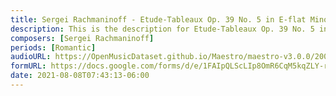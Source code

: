 ```yaml
---
title: Sergei Rachmaninoff - Etude-Tableaux Op. 39 No. 5 in E-flat Minor (3)
description: This is the description for Etude-Tableaux Op. 39 No. 5 in E-flat Minor by Sergei Rachmaninoff
composers: [Sergei Rachmaninoff]
periods: [Romantic]
audioURL: https://OpenMusicDataset.github.io/Maestro/maestro-v3.0.0/2008/MIDI-Unprocessed_05_R1_2008_01-04_ORIG_MID--AUDIO_05_R1_2008_wav--4.midi
formURL: https://docs.google.com/forms/d/e/1FAIpQLScLIp8OmR6CqM5kqZLY-rRzuV95VwjCS_SX2i82-YZFX_62-g/viewform
date: 2021-08-08T07:43:13-06:00
---
```

